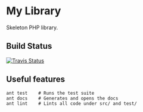 # My Library

Skeleton PHP library.


## Build Status

[![Travis Status](https://api.travis-ci.org/dotser/library.svg?branch=master)](https://travis-ci.org/dotser/library)


## Useful features

```
ant test    # Runs the test suite
ant docs    # Generates and opens the docs
ant lint    # Lints all code under src/ and test/
```
